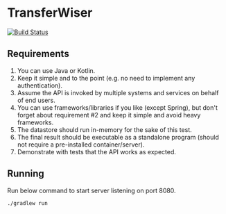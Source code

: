 # TransferWiser
[![Build Status](https://travis-ci.com/wackloner/transfer-wiser.svg?branch=master)](https://travis-ci.com/wackloner/transfer-wiser)

## Requirements

1. You can use Java or Kotlin.
2. Keep it simple and to the point (e.g. no need to implement any authentication).
3. Assume the API is invoked by multiple systems and services on behalf of end users.
4. You can use frameworks/libraries if you like (except Spring), but don't forget about
requirement #2 and keep it simple and avoid heavy frameworks.
5. The datastore should run in-memory for the sake of this test.
6. The final result should be executable as a standalone program (should not require a
pre-installed container/server).
7. Demonstrate with tests that the API works as expected.

## Running
Run below command to start server listening on port 8080.

`./gradlew run`